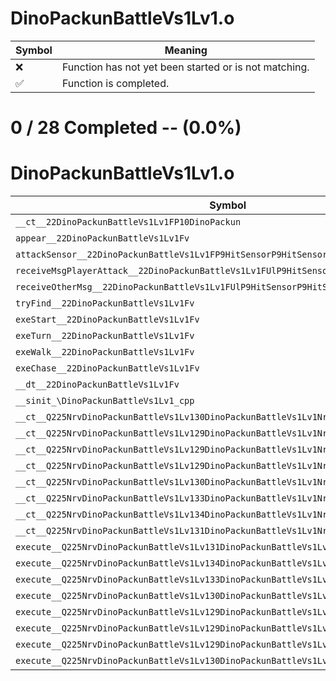 # DinoPackunBattleVs1Lv1.o
| Symbol | Meaning 
| ------------- | ------------- 
| :x: | Function has not yet been started or is not matching. 
| :white_check_mark: | Function is completed. 


# 0 / 28 Completed -- (0.0%)
# DinoPackunBattleVs1Lv1.o
| Symbol | Decompiled? |
| ------------- | ------------- |
| `__ct__22DinoPackunBattleVs1Lv1FP10DinoPackun` | :x: |
| `appear__22DinoPackunBattleVs1Lv1Fv` | :x: |
| `attackSensor__22DinoPackunBattleVs1Lv1FP9HitSensorP9HitSensor` | :x: |
| `receiveMsgPlayerAttack__22DinoPackunBattleVs1Lv1FUlP9HitSensorP9HitSensor` | :x: |
| `receiveOtherMsg__22DinoPackunBattleVs1Lv1FUlP9HitSensorP9HitSensor` | :x: |
| `tryFind__22DinoPackunBattleVs1Lv1Fv` | :x: |
| `exeStart__22DinoPackunBattleVs1Lv1Fv` | :x: |
| `exeTurn__22DinoPackunBattleVs1Lv1Fv` | :x: |
| `exeWalk__22DinoPackunBattleVs1Lv1Fv` | :x: |
| `exeChase__22DinoPackunBattleVs1Lv1Fv` | :x: |
| `__dt__22DinoPackunBattleVs1Lv1Fv` | :x: |
| `__sinit_\DinoPackunBattleVs1Lv1_cpp` | :x: |
| `__ct__Q225NrvDinoPackunBattleVs1Lv130DinoPackunBattleVs1Lv1NrvStartFv` | :x: |
| `__ct__Q225NrvDinoPackunBattleVs1Lv129DinoPackunBattleVs1Lv1NrvTurnFv` | :x: |
| `__ct__Q225NrvDinoPackunBattleVs1Lv129DinoPackunBattleVs1Lv1NrvWalkFv` | :x: |
| `__ct__Q225NrvDinoPackunBattleVs1Lv129DinoPackunBattleVs1Lv1NrvFindFv` | :x: |
| `__ct__Q225NrvDinoPackunBattleVs1Lv130DinoPackunBattleVs1Lv1NrvChaseFv` | :x: |
| `__ct__Q225NrvDinoPackunBattleVs1Lv133DinoPackunBattleVs1Lv1NrvCoolDownFv` | :x: |
| `__ct__Q225NrvDinoPackunBattleVs1Lv134DinoPackunBattleVs1Lv1NrvAttackHitFv` | :x: |
| `__ct__Q225NrvDinoPackunBattleVs1Lv131DinoPackunBattleVs1Lv1NrvDamageFv` | :x: |
| `execute__Q225NrvDinoPackunBattleVs1Lv131DinoPackunBattleVs1Lv1NrvDamageCFP5Spine` | :x: |
| `execute__Q225NrvDinoPackunBattleVs1Lv134DinoPackunBattleVs1Lv1NrvAttackHitCFP5Spine` | :x: |
| `execute__Q225NrvDinoPackunBattleVs1Lv133DinoPackunBattleVs1Lv1NrvCoolDownCFP5Spine` | :x: |
| `execute__Q225NrvDinoPackunBattleVs1Lv130DinoPackunBattleVs1Lv1NrvChaseCFP5Spine` | :x: |
| `execute__Q225NrvDinoPackunBattleVs1Lv129DinoPackunBattleVs1Lv1NrvFindCFP5Spine` | :x: |
| `execute__Q225NrvDinoPackunBattleVs1Lv129DinoPackunBattleVs1Lv1NrvWalkCFP5Spine` | :x: |
| `execute__Q225NrvDinoPackunBattleVs1Lv129DinoPackunBattleVs1Lv1NrvTurnCFP5Spine` | :x: |
| `execute__Q225NrvDinoPackunBattleVs1Lv130DinoPackunBattleVs1Lv1NrvStartCFP5Spine` | :x: |
